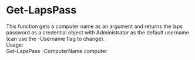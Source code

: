 # Get-LapsPass
This function gets a computer name as an argument and returns the laps password as a credential object with Administrator as the default username (can use the -Username flag to change). <br> 
Usage: <br>
Get-LapsPass -ComputerName computer <br>
